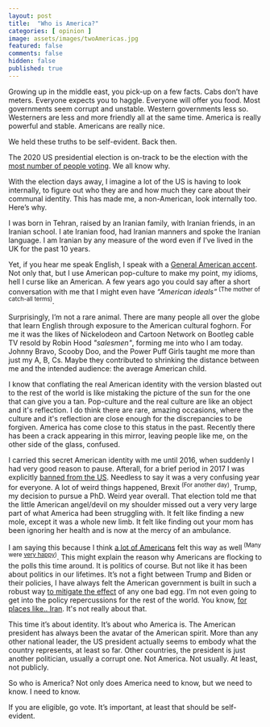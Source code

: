 ```yaml
---
layout: post
title:  "Who is America?"
categories: [ opinion ]
image: assets/images/twoAmericas.jpg
featured: false
comments: false
hidden: false
published: true
---
```


Growing up in the middle east, you pick-up on a few facts. Cabs don’t have meters. Everyone expects you to haggle. Everyone will offer you food. Most governments seem corrupt and unstable. Western governments less so. Westerners are less and more friendly all at the same time. America is really powerful and stable. Americans are really nice.

We held these truths to be self-evident. Back then. 

The 2020 US presidential election is on-track to be the election with the [most number of people voting](https://www.theguardian.com/us-news/2020/oct/23/us-2020-election-highest-rate-voter-turnout). We all know why. 

With the election days away, I imagine a lot of the US is having to look internally, to figure out who they are and how much they care about their communal identity. This has made me, a non-American, look internally too. Here’s why. 

I was born in Tehran, raised by an Iranian family, with Iranian friends, in an Iranian school. I ate Iranian food, had Iranian manners and spoke the Iranian language. I am Iranian by any measure of the word even if I’ve lived in the UK for the past 10 years. 

Yet, if you hear me speak English, I speak with a [General American accent](https://en.wikipedia.org/wiki/General_American_English). Not only that, but I use American pop-culture to make my point, my idioms, hell I curse like an American. A few years ago you could say after a short conversation with me that I might even have _“American ideals”_<sup> (The mother of catch-all terms)</sup>.

Surprisingly, I’m not a rare animal. There are many people all over the globe that learn English through exposure to the American cultural foghorn. For me it was the likes of Nickelodeon and Cartoon Network on Bootleg cable TV resold by Robin Hood _"salesmen"_,  forming me into who I am today. Johnny Bravo, Scooby Doo, and the Power Puff Girls taught me more than just my A, B, Cs. Maybe they contributed to shrinking the distance between me and the intended audience: the average American child.

I know that conflating the real American identity with the version blasted out to the rest of the world is like mistaking the picture of the sun for the one that can give you a tan. Pop-culture and the real culture are like an object and it's reflection. I do think there are rare, amazing occasions, where the culture and it's reflection are close enough for the discrepancies to be forgiven. America has come close to this status in the past. Recently there has been a crack appearing in this mirror, leaving people like me, on the other side of the glass, confused. 

I carried this secret American identity with me until 2016, when suddenly I had very good reason to pause. Afterall, for a brief period in 2017 I was explicitly [banned from the US](https://en.wikipedia.org/wiki/Trump_travel_ban). Needless to say it was a very confusing year for everyone. A lot of weird things happened, Brexit<sup> (For another day)</sup>, Trump, my decision to pursue a PhD. Weird year overall. That election told me that the little American angel/devil on my shoulder missed out a very very large part of what America had been struggling with. It felt like finding a new mole, except it was a whole new limb. It felt like finding out your mom has been ignoring her health and is now at the mercy of an ambulance. 

I am saying this because I think [a lot of Americans](https://www.nytimes.com/2016/11/10/us/politics/donald-trump-election-reaction.html) felt this way as well<sup> (Many were [very happy](https://www.theguardian.com/us-news/2016/nov/08/donald-trump-election-results-watch-party-new-york))</sup>. This might explain the reason why Americans are flocking to the polls this time around. It is politics of course. But not like it has been about politics in our lifetimes. It’s not a fight between Trump and Biden or their policies, I have always felt the American government is built in such a robust way [to mitigate the effect](https://www.ft.com/content/73313d4c-a68e-11e6-8898-79a99e2a4de6) of any one bad egg. I’m not even going to get into the policy repercussions for the rest of the world. You know, [for places like.. Iran](https://www.ft.com/content/6ed6d8c6-f003-11e9-ad1e-4367d8281195). It's not really about that. 

This time it’s about identity. It’s about who America is. The American president has always been the avatar of the American spirit. More than any other national leader, the US president actually seems to embody what the country represents, at least so far. Other countries, the president is just another politician, usually a corrupt one. Not America. Not usually. At least, not publicly. 

So who is America? Not only does America need to know, but we need to know. I need to know. 

If you are eligible, go vote. It’s important, at least that should be self-evident.


